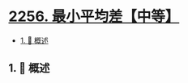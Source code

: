 # [2256. 最小平均差【中等】](https://github.com/tnotesjs/TNotes.leetcode/tree/main/notes/2256.%20%E6%9C%80%E5%B0%8F%E5%B9%B3%E5%9D%87%E5%B7%AE%E3%80%90%E4%B8%AD%E7%AD%89%E3%80%91)

<!-- region:toc -->

- [1. 📝 概述](#1--概述)

<!-- endregion:toc -->

## 1. 📝 概述
